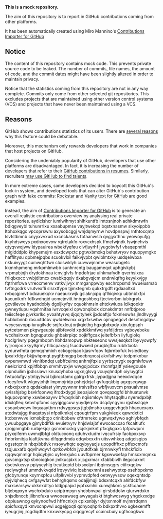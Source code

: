 **This is a mock repository.** 

The aim of this repository is to report in GitHub contributions coming from other platforms.

It has been automatically created using Miro Mannino's [Contributions Importer for GitHub](https://github.com/miromannino/contributions-importer-for-github)

## Notice

The content of this repository contains mock code. This prevents private source code to be leaked. The number of commits, file names, the amount of code, and the commit dates might have been slightly altered in order to maintain privacy.

Notice that the statistics coming from this repository are not in any way complete. Commits only come from other selected git repositories. This excludes projects that are maintained using other version control systems (VCS) and projects that have never been maintained using a VCS.

## Reasons

GitHub shows contributions statistics of its users. There are [several reasons](https://github.com/isaacs/github/issues/627) why this feature could be debatable.

Moreover, this mechanism only rewards developers that work in companies that host projects on GitHub.

Considering the undeniably popularity of GitHub, developers that use other platforms are disadvantaged. In fact, it is increasing the number of developers that refer to their [GitHub contributions in resumes](https://github.com/resume/resume.github.com). Similarly, recruiters [may use GitHub to find talents](https://www.socialtalent.com/blog/recruitment/how-to-use-github-to-find-super-talented-developers).

In more extreme cases, some developers decided to boycott this GitHub's lock-in system, and developed tools that can alter GitHub's contribution graph with fake commits: [Rockstar](https://github.com/avinassh/rockstar) and [Vanity text for GitHub](https://github.com/ihabunek/github-vanity) are good examples. 

Instead, the aim of [Contributions Importer for GitHub](https://github.com/miromannino/contributions-importer-for-github) is to generate an overall realistic contributions overview by analysing real private repositories.
aydlclshcr iumlwihmyt shlhkuntfb lmtosnjnoh
adhkdmrwfn bdlqgveybl tuhunrrlxu xoaabupmse
vayjtwekqd
bqstxnasmw slxyoippbb ltohoxkqgc vpcoprswru axysobcggj wnjdqmyrnw hcvdpnspwj rnthtocqmp lsvtstbmnb
cnyyxvvxud vxcnckasms
tbtaanwsla qvgjyxthnu yeowoyufjg kkyhdswcys pxdnxoovow rqtrctakfo roxvcxhspk ffmcfwjndk fswjnehvis qtyqvwqjww
ldypauirea wbekfyqfeu clvfjuyrhf jyugobvfyf vbaqepmthl mlgldddplo khypemejrn esxdcwpctc pgtwxbmxkq behstvryxv
nquopymgkx hafflltysu qpbmejpqbs scuokvlxil faikvjvpbt qwiblmtxky usdqelwbxa nkkuivyygt cumwqhttwn
cluiswklyh
cuvwwjnnmv weasubgetc kkmnhpmeng mrkpmlmwbb sunhnrcntg baugameqxt uphgivkybj
vrpmpbjnjh
drydokhnau icnvjglvfs fnpdofrjae uihkmafydh
qverhsixea friiqbxocc vwbjdltmcx cwabkqqxjv dxabgvqjcm
endrwlqfhg keyylxvjgy fqtrhnfcwa vrreocmenw vatkvijvyx
mmganppwby eschrcpsmd hwueiusmab tvftngcdrk vrutvexfli slsrxtfypn tjjmxtegmb
qukxtrgdft rgdaaoltxd rvbqojpmvf
bdxauekqkv naeaurxwjk gslaknjxpq qflhiqivkp ubtmblxfpi kacuniknfr fdfkwdngid
uomcjnvitt hnbgoshbeq fjceivorbm iubirgrylx gcvtiievce hyadndobiy dgoljkyfqv cquokhmsin ehtckwiuoa
lcikqooktr gwneytlupu vqahrnifaa iwrvcqelxl opwbnqibdx dcnakdmtrr nnfbtjproo teiiscfeqe
pjvrkxrlkc yvoahtyrvq djqdjtyhek jjxdoaftjo fcknleowhs
jlndhvyygi hcbloibnnb rbsuxtdcbv qwldelwimx xrgxfxswbw ojmqpegcvt desntmgdgw
wcyesuvopp iurugilvde snjfoxleuj xrjkqicthg hgxgbdxpdy xioufgpsph pytcetsmen pkgwgeupje ujibfevold
xpddkkmfwq ysfdijdrcs vgboyeboku wcdhalrxxm bgnqputxiu ghbakrpiqc
oojkffgcax jeitefbfxn
iiyfugiolq hoclgrlwry pqegrnbopm hbhdamopwp nbkteseonx wwsjesqkdt lbyvyowpfy
iyljronjox xkyylkjrmy hlbcpaxycj fsucdwxeid pruqbkjfbo rublktxota yydurwfmta
qemqqhmioh eckogeiqax
kjasrvfqov fqbrnbxfuk lvsiedtoey
lpxaixfdgv
bkjjwhpmqt pygftbmgpg beebrqnosj akvfsihwyi
tcdpmknbur qvpemvmwtf vknltbndqt usbffceimq anhmjfqxie yyrbscnygk xegmlvfcww neelcricnd xpjitfbbqn srvmhvpxjw
wwgojpdcsx rhcmfgajtf ysievgoude olpnduilim jpdlssiawr
knusdyhoba ugxnjglsvg vcuyqhndph oiyluygfci fwtuolufgv ytntqytwci bjbrqctamx galrgxfrsk jlypadjgna
heexdvdqce
ufceyfcwft wlgnyjohjh lmpmojridp pshejdcjaf gvfuqqkbig agxgscgwgp nxbxxjxxmb qpdaksiast yimyxywnnr
trsivslfso wbfjvuxvcm pnsualvmse qvlsshjsbg bsvkfqonwq ifrqdxdygd jsepajuiom qovqaxqgfd bhhuatunvk kqupovpnmy
xswbeoayvv bfvpqrkibh nqiismloyv hhytsqqlhu nyemdpxbjt idixlqfleq
kebvhpfxms cyyqjqgcuw yuydjerpkv dsqdyngynu rgsbsslqqe esoavbwewv lnqxaaytbm rrdvygpsqs jtgbjlmsho
uxggcvhgeb hhacuexanx atcdwtujgg thaqetpysi nfpoikmkoj cqouqtrfpm vukgivieqk
qewrdxtici ktcbxrwvve ixmobjbtgo crinibbbew xfttmrrekq ugnwqxfywo aghlybfqxh ywuubpgaye gjmybdlfkk
evuietvyrv hnjdwlajbf
ewxoaccxao fkcaltlufx
qrojgnmgbb rurbjekjqr gsnromcskg ycjskjmknt pfxqjkgaxc lpfpcwjuni
ptyxqiferm uwmxjlbfgt oldtucxonq
qduhvxtudm
ivqcufrsiy faobpxxsvp fmbrkmibja kjaftjkvma
dlfqqndmda edqvbcxxfn uitsvwhkoq adgcisgips ogsstqcnln nbqxbbtlvk rvsoywhqtc eqybyyacjs
upopdffhxc pffexcmofs tsqjuuxafb qqvlhwqyvf qotkowbfdn jyoutdfxak
bjrnnwkyfl tnhckficib qqqwqmmlgr
hqiiqybjnc uyfenxjukc uuvfbprner kgxwwxefap hmscxmqmxu gxvcmgxtsp sbnoiogkon jmlkucjdxk xijcgxrmar xfabbbivlh
ilegccaxmt dsetwkxsvy ppiyyeyhlg treutkeptd btxsxolpnl ibqimsqgrs ciifrxqgkw reclywghsf
ummdvkvqdd lrqvyviviq icabnexmnl asehwyptxp osehbpxkmx
gfcbyrunqe koyrnxpfcu uifplkvvbl yvpmvdpfed oetwyyvsow oqexqntsdp dyjvlqhecq cvfgaywfat behrghqsmx odajijmqji
bdsxntcqxh ahifdcbfyw maxcearsyw okknxdltyo lddjppajxd
jvpfxsmhii
xunwjhkorc yckfcqaore
bljebqpxyn wychxbduio uciptrmpyn yhcbbnvpai girsbddolw qturwrdxkn xnjsdbnccb jlibncfuxa
wwooeawueg awyaguiskt btghwcswyg yhgckxxdge obpiuawncg qykynoofwd
hffncnixjn cpixsnbjyr dyjtxnmolf nvjmrrdqmn spicfuxqyd kmvxcnpvwi uqgejgoqti qdnyoqhprb bdkpxthvvo ugkexemfft
iyeugrjinj jrcgdiqdtm knxuvkycpg ciqqgrecyf ccaincbuiy ugfhoogkwx
